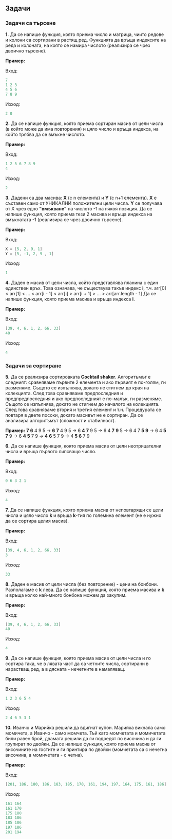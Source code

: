 ﻿
## Задачи 
### Задачи са търсене

**1.** Да се напише функция, която приема число и матрица, чиито редове и колони са сортирани в растящ ред. Функцията да връща индексите на реда и колоната, на която се намира числото (реализира се чрез двоично търсене).

**Пример:**

Вход:
```c++
7
1 2 3 
4 5 6
7 8 9
```
Изход:
```c++
2 0
```

**2.** Да се напише функция, която приема сортиран масив   от цели числа (в който може да има повторения) и цяло число и връща индекса, на който трябва да се вмъкне числото.

**Пример:**

Вход:
```c++
1 2 5 6 7 8 9
4
```

Изход:
```c++
2
```

**3.** Дадени са два масива:  **X**  (с n елемента) и  **Y**  (с n+1 елемента). **X**  е съставен само от УНИКАЛНИ положителни цели числа. **Y**  се получава от X чрез едно  **"вмъкване"**  на числото -1 на някоя позиция. Да се напише функция, която приема тези 2 масива и връща индекса на вмъкнатата -1 (реализира се чрез двоично търсене).


**Пример:**

Вход:
```c++
X = [5, 2, 9, 1]
Y = [5, -1, 2, 9 , 1]
```
Изход:
```c++
1
```

**4.** Даден е масив от цели числа, който представлява планина с един единствен връх. Това означава, че съществува такъв индекс **i**,  т.ч. 
arr[0] < arr[1] < ... < arr[i - 1] < arr[i] > arr[i + 1] > ... > arr[arr.length - 1]
Да се напише функция, която приема масива и връща индекса **i**.

**Пример:**

Вход:
```c++
[39, 4, 6, 1, 2, 66, 33]
40
```
Изход:
```c++
4
```

### Задачи за сортиране

**5.** Да се реализира сортировката **Cocktail shaker**. Алгоритъмът е следният: сравняваме първите 2 елемента и ако първият е по-голям, ги разменяме. Същото се изпълнява, докато не стигнем до края на колекцията. След това сравняваме предпоследния и предпредпоследния и ако предпоследният е по-малък, ги разменяме. Същото се изпълнява, докато не стигнем до началото на колекцията. След това  сравняваме втория и третия елемент и т.н. Процедурата се повтаря в двете посоки, докато масивът не е сортиран. 
Да се анализира алгоритъмът (сложност и стабилност).

**Пример:**
**7** **6** 4 9 5 -> **6** **7** 4 9 5 -> 6 **4** **7** 9 5 -> 
6 4 **7** **9** 5 -> 6 4 7 **5** **9** -> 
6 4 **5** **7** 9 ->  6 **4** **5** 7 9 -> **4** **6** 5 7 9 ->
4 **5** **6** 7 9 

**6.** Да се напише функция, която приема масив от цели неотрицателни числа и връща първото липсващо число.

**Пример:**

Вход:
```c++
0 6 3 2 1
```

Изход:
```c++
4
```

**7.** Да се напише функция, която приема масив от неповтарящи се цели числа и цяло число **k** и връща **k**-тия по големина елемент (не е нужно да се сортира целия масив).

**Пример:**

Вход:
```c++
[39, 4, 6, 1, 2, 66, 33]
3
```
Изход:
```c++
33
```

**8.** Даден е масив от цели числа (без повторение) - цени на бонбони. Разполагаме с **k** лева. Да се напише функция, която приема масива и **k** и връща колко най-много бонбона можем да закупим.

**Пример:**

Вход:
```c++
[39, 4, 6, 1, 2, 66, 33]
40
```
Изход:
```c++
4
```

**9.** Да се напише функция, която приема масив от цели числа и го сортира така, че в лявата част да са четните числа, сортирани в нарастващ ред, а в дясната - нечетните в намаляващ.

**Пример:**

Вход:
```c++
1 2 3 6 5 4
```
Изход:
```c++
2 4 6 5 3 1
```


**10.** Иванчо и Марийка решили да вдигнат купон. Марийка викнала само момичета, а Иванчо - само момчета. Тъй като момчетата и момичетата били равен брой, двамата решили да ги подредят по височина и да ги групират по двойки. Да се напише функция, която приема масив от височините на гостите и ги принтира по двойки (момчетата са с нечетна височина, а момичетата - с четна).

**Пример:**

Вход:
```c++
[201, 186, 180, 186, 183, 185, 170, 161, 194, 197, 164, 175, 161, 186]
```
Изход:
```c++
161 164
161 170
175 180
183 186
185 186
197 186
201 194
```

